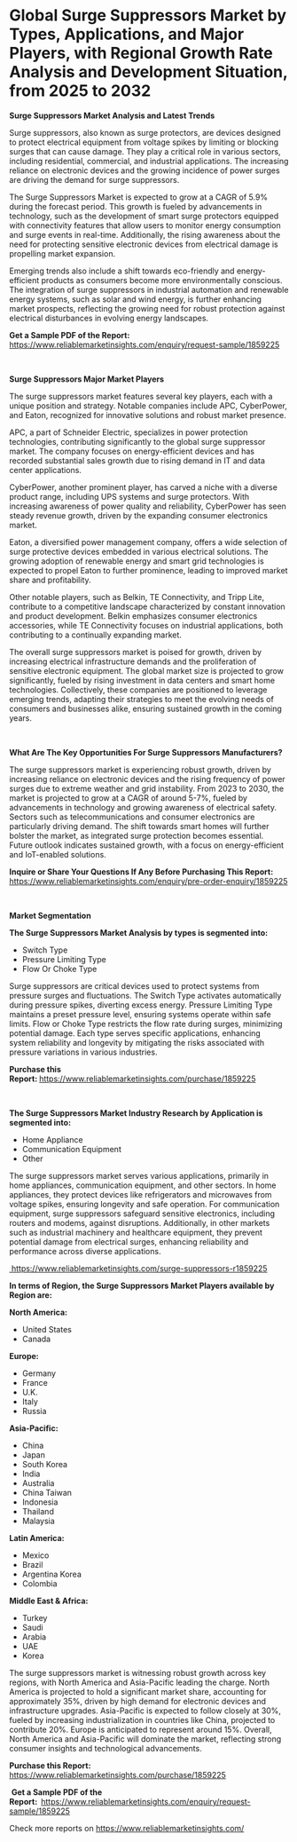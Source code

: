 <p><h1>Global Surge Suppressors Market by Types, Applications, and Major Players, with Regional Growth Rate Analysis and Development Situation, from 2025 to 2032</h1></p><p><strong>Surge Suppressors Market Analysis and Latest Trends</strong></p>
<p><p>Surge suppressors, also known as surge protectors, are devices designed to protect electrical equipment from voltage spikes by limiting or blocking surges that can cause damage. They play a critical role in various sectors, including residential, commercial, and industrial applications. The increasing reliance on electronic devices and the growing incidence of power surges are driving the demand for surge suppressors.</p><p>The Surge Suppressors Market is expected to grow at a CAGR of 5.9% during the forecast period. This growth is fueled by advancements in technology, such as the development of smart surge protectors equipped with connectivity features that allow users to monitor energy consumption and surge events in real-time. Additionally, the rising awareness about the need for protecting sensitive electronic devices from electrical damage is propelling market expansion. </p><p>Emerging trends also include a shift towards eco-friendly and energy-efficient products as consumers become more environmentally conscious. The integration of surge suppressors in industrial automation and renewable energy systems, such as solar and wind energy, is further enhancing market prospects, reflecting the growing need for robust protection against electrical disturbances in evolving energy landscapes.</p></p>
<p><strong>Get a Sample PDF of the Report:&nbsp;</strong> <a href="https://www.reliablemarketinsights.com/enquiry/request-sample/1859225?utm_campaign=3062&utm_medium=2&utm_source=Github&utm_content=ia&utm_term=04042025&utm_id=surge-suppressors">https://www.reliablemarketinsights.com/enquiry/request-sample/1859225</a></p>
<p>&nbsp;</p>
<p><strong>Surge Suppressors Major Market Players</strong></p>
<p><p>The surge suppressors market features several key players, each with a unique position and strategy. Notable companies include APC, CyberPower, and Eaton, recognized for innovative solutions and robust market presence. </p><p>APC, a part of Schneider Electric, specializes in power protection technologies, contributing significantly to the global surge suppressor market. The company focuses on energy-efficient devices and has recorded substantial sales growth due to rising demand in IT and data center applications.</p><p>CyberPower, another prominent player, has carved a niche with a diverse product range, including UPS systems and surge protectors. With increasing awareness of power quality and reliability, CyberPower has seen steady revenue growth, driven by the expanding consumer electronics market.</p><p>Eaton, a diversified power management company, offers a wide selection of surge protective devices embedded in various electrical solutions. The growing adoption of renewable energy and smart grid technologies is expected to propel Eaton to further prominence, leading to improved market share and profitability.</p><p>Other notable players, such as Belkin, TE Connectivity, and Tripp Lite, contribute to a competitive landscape characterized by constant innovation and product development. Belkin emphasizes consumer electronics accessories, while TE Connectivity focuses on industrial applications, both contributing to a continually expanding market.</p><p>The overall surge suppressors market is poised for growth, driven by increasing electrical infrastructure demands and the proliferation of sensitive electronic equipment. The global market size is projected to grow significantly, fueled by rising investment in data centers and smart home technologies. Collectively, these companies are positioned to leverage emerging trends, adapting their strategies to meet the evolving needs of consumers and businesses alike, ensuring sustained growth in the coming years.</p></p>
<p>&nbsp;</p>
<p><strong>What Are The Key Opportunities For Surge Suppressors Manufacturers?</strong></p>
<p><p>The surge suppressors market is experiencing robust growth, driven by increasing reliance on electronic devices and the rising frequency of power surges due to extreme weather and grid instability. From 2023 to 2030, the market is projected to grow at a CAGR of around 5-7%, fueled by advancements in technology and growing awareness of electrical safety. Sectors such as telecommunications and consumer electronics are particularly driving demand. The shift towards smart homes will further bolster the market, as integrated surge protection becomes essential. Future outlook indicates sustained growth, with a focus on energy-efficient and IoT-enabled solutions.</p></p>
<p><strong>Inquire or Share Your Questions If Any Before Purchasing This Report:</strong> <a href="https://www.reliablemarketinsights.com/enquiry/pre-order-enquiry/1859225?utm_campaign=3062&utm_medium=2&utm_source=Github&utm_content=ia&utm_term=04042025&utm_id=surge-suppressors">https://www.reliablemarketinsights.com/enquiry/pre-order-enquiry/1859225</a></p>
<p>&nbsp;</p>
<p><strong>Market Segmentation</strong></p>
<p><strong>The Surge Suppressors Market Analysis by types is segmented into:</strong></p>
<p><ul><li>Switch Type</li><li>Pressure Limiting Type</li><li>Flow Or Choke Type</li></ul></p>
<p><p>Surge suppressors are critical devices used to protect systems from pressure surges and fluctuations. The Switch Type activates automatically during pressure spikes, diverting excess energy. Pressure Limiting Type maintains a preset pressure level, ensuring systems operate within safe limits. Flow or Choke Type restricts the flow rate during surges, minimizing potential damage. Each type serves specific applications, enhancing system reliability and longevity by mitigating the risks associated with pressure variations in various industries.</p></p>
<p><strong>Purchase this Report:&nbsp;</strong><a href="https://www.reliablemarketinsights.com/purchase/1859225?utm_campaign=3062&utm_medium=2&utm_source=Github&utm_content=ia&utm_term=04042025&utm_id=surge-suppressors">https://www.reliablemarketinsights.com/purchase/1859225</a></p>
<p>&nbsp;</p>
<p><strong>The Surge Suppressors Market Industry Research by Application is segmented into:</strong></p>
<p><ul><li>Home Appliance</li><li>Communication Equipment</li><li>Other</li></ul></p>
<p><p>The surge suppressors market serves various applications, primarily in home appliances, communication equipment, and other sectors. In home appliances, they protect devices like refrigerators and microwaves from voltage spikes, ensuring longevity and safe operation. For communication equipment, surge suppressors safeguard sensitive electronics, including routers and modems, against disruptions. Additionally, in other markets such as industrial machinery and healthcare equipment, they prevent potential damage from electrical surges, enhancing reliability and performance across diverse applications.</p></p>
<p><a href="https://www.reliablemarketinsights.com/surge-suppressors-r1859225?utm_campaign=3062&utm_medium=2&utm_source=Github&utm_content=ia&utm_term=04042025&utm_id=surge-suppressors">&nbsp;https://www.reliablemarketinsights.com/surge-suppressors-r1859225</a></p>
<p><strong>In terms of Region, the Surge Suppressors Market Players available by Region are:</strong></p>
<p>
    <p> <strong> North America: </strong>
        <ul>
            <li>United States</li>
            <li>Canada</li>
        </ul>
        </p> 
    <p> <strong> Europe: </strong>
        <ul>
            <li>Germany</li>
            <li>France</li>
            <li>U.K.</li>
            <li>Italy</li>
            <li>Russia</li>
        </ul>
        </p> 
    <p> <strong> Asia-Pacific: </strong>
        <ul>
            <li>China</li>
            <li>Japan</li>
            <li>South Korea</li>
            <li>India</li>
            <li>Australia</li>
            <li>China Taiwan</li>
            <li>Indonesia</li>
            <li>Thailand</li>
            <li>Malaysia</li>
        </ul>
        </p> 
    <p> <strong> Latin America: </strong>
        <ul>
            <li>Mexico</li>
            <li>Brazil</li>
            <li>Argentina Korea</li>
            <li>Colombia</li>
        </ul>
        </p> 
    <p> <strong> Middle East & Africa: </strong>
        <ul>
            <li>Turkey</li>
            <li>Saudi</li>
            <li>Arabia</li>
            <li>UAE</li>
            <li>Korea</li>
        </ul>
    </p>
    </p>
<p><p>The surge suppressors market is witnessing robust growth across key regions, with North America and Asia-Pacific leading the charge. North America is projected to hold a significant market share, accounting for approximately 35%, driven by high demand for electronic devices and infrastructure upgrades. Asia-Pacific is expected to follow closely at 30%, fueled by increasing industrialization in countries like China, projected to contribute 20%. Europe is anticipated to represent around 15%. Overall, North America and Asia-Pacific will dominate the market, reflecting strong consumer insights and technological advancements.</p></p>
<p><strong>Purchase this Report: </strong><a href="https://www.reliablemarketinsights.com/purchase/1859225?utm_campaign=3062&utm_medium=2&utm_source=Github&utm_content=ia&utm_term=04042025&utm_id=surge-suppressors">https://www.reliablemarketinsights.com/purchase/1859225</a></p>
<p>&nbsp;<strong>Get a Sample PDF of the Report:&nbsp;&nbsp;</strong><a href="https://www.reliablemarketinsights.com/enquiry/request-sample/1859225?utm_campaign=3062&utm_medium=2&utm_source=Github&utm_content=ia&utm_term=04042025&utm_id=surge-suppressors">https://www.reliablemarketinsights.com/enquiry/request-sample/1859225</a></p>
<p><strong></strong></p>
<p>Check more reports on <a href="https://www.reliablemarketinsights.com/?utm_campaign=3062&utm_medium=2&utm_source=Github&utm_content=ia&utm_term=04042025&utm_id=surge-suppressors">https://www.reliablemarketinsights.com/</a></p>